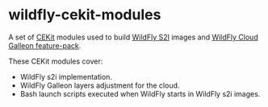 # wildfly-cekit-modules

A set of [CEKit](https://github.com/cekit/cekitmodules) modules used to build [WildFly S2I](https://github.com/wildfly/wildfly-s2i/)
images and [WildFly Cloud Galleon feature-pack](https://github.com/wildfly-extras/wildfly-cloud-galleon-pack).

These CEKit modules cover:

* WildFly s2i implementation.
* WildFly Galleon layers adjustment for the cloud.
* Bash launch scripts executed when WildFly starts in WildFly s2i images.

